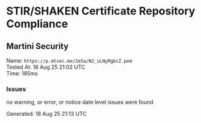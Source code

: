 # STIR/SHAKEN Certificate Repository Compliance

## Martini Security

Name: `https://p.mtsec.me/2e5a/N2_uLNyMgbcZ.pem`\
Tested At: 18 Aug 25 21:02 UTC\
Time: 185ms

### Issues

no warning, or error, or notice date level issues were found

Generated: 18 Aug 25 21:13 UTC